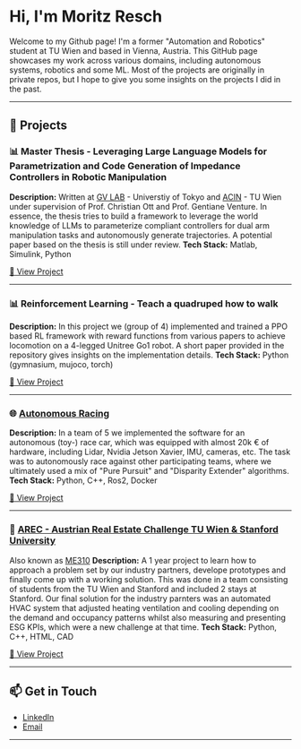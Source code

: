 # Hi, I'm Moritz Resch

Welcome to my Github page!
I'm a former "Automation and Robotics" student at TU Wien and based in Vienna, Austria. This GitHub page showcases my work across various domains, including autonomous systems, robotics and some ML. Most of the projects are originally in private repos, but I hope to give you some insights on the projects I did in the past.

---

## 💼 Projects

### 📊 Master Thesis - Leveraging Large Language Models for Parametrization and Code Generation of Impedance Controllers in Robotic Manipulation
**Description:** Written at [GV LAB](https://www.gvlab.jp/contact-e.html) - Universtiy of Tokyo and [ACIN](https://www.acin.tuwien.ac.at/en/) - TU Wien under supervision of Prof. Christian Ott and Prof. Gentiane Venture. In essence, the thesis tries to build a framework to leverage the world knowledge of LLMs to parameterize compliant controllers for dual arm manipulation tasks and autonomously generate trajectories.
A potential paper based on the thesis is still under review.
**Tech Stack:** Matlab, Simulink, Python

[🔗 View Project](https://github.com/yourusername/project1)

---
### 📊 Reinforcement Learning - Teach a quadruped how to walk
**Description:** In this project we (group of 4) implemented and trained a PPO based RL framework with reward functions from various papers to achieve locomotion on a 4-legged Unitree Go1 robot. A short paper provided in the repository gives insights on the implementation details.
**Tech Stack:** Python (gymnasium, mujoco, torch)

[🔗 View Project](https://github.com/yourusername/project1)

---

### 🌐 [Autonomous Racing](https://www.tuwien.at/inf/scuderia-segfault/)
**Description:** In a team of 5 we implemented the software for an autonomous (toy-) race car, which was equipped with almost 20k € of hardware, including Lidar, Nvidia Jetson Xavier, IMU, cameras, etc. The task was to autonomously race against other participating teams, where we ultimately used a mix of "Pure Pursuit" and "Disparity Extender" algorithms.
**Tech Stack:** Python, C++, Ros2, Docker


[🔗 View Project](https://github.com/yourusername/project2)

---

### 📱 [AREC - Austrian Real Estate Challenge TU Wien & Stanford University](https://www.tuwien.at/mwbw/im/ie/ifm/arec-austrian-real-estate-challenge) 
Also known as [ME310](https://sites.google.com/stanford.edu/global-engineering-design-inno)
**Description:** A 1 year project to learn how to approach a problem set by our industry partners, develope prototypes and finally come up with a working solution. This was done in a team consisting of students from the TU Wien and Stanford and included 2 stays at Stanford. Our final solution for the industry parnters was an automated HVAC system that adjusted heating ventilation and cooling depending on the demand and occupancy patterns whilst also measuring and presenting ESG KPIs, which were a new challenge at that time. 
**Tech Stack:** Python, C++, HTML, CAD

[🔗 View Project](https://github.com/ME310-AREC-2023?view_as=public) 

---

## 📫 Get in Touch

- [LinkedIn](https://www.linkedin.com/in/moritz-resch-708436131/)  
- [Email](mailto:moritz@resch-vienna.at)  

---


<!--
**MoResch12/MoResch12** is a ✨ _special_ ✨ repository because its `README.md` (this file) appears on your GitHub profile.

Here are some ideas to get you started:

- 🔭 I’m currently working on ...
- 🌱 I’m currently learning ...
- 👯 I’m looking to collaborate on ...
- 🤔 I’m looking for help with ...
- 💬 Ask me about ...
- 📫 How to reach me: ...
- 😄 Pronouns: ...
- ⚡ Fun fact: ...
-->

